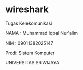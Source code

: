 # wireshark
Tugas Kelekomunikasi

NAMA : Muhammad Iqbal Nur'alim

NIM  : 09011382025147

Prodi: Sistem Komputer

UNIVERSITAS SRIWIJAYA
